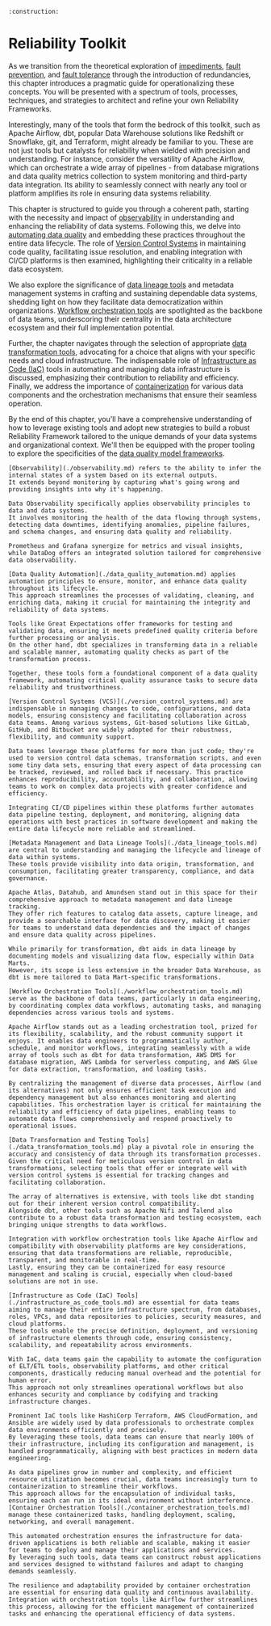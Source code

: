 ```admonish warning title="Page under construction"
:construction:
```

# Reliability Toolkit

As we transition from the theoretical exploration of [impediments](./impediments.md), [fault prevention](./fault_prevention_avoidance.md), and [fault tolerance](./fault_tolerance.md) through the introduction of redundancies, this chapter introduces a pragmatic guide for operationalizing these concepts.
You will be presented with a spectrum of tools, processes, techniques, and strategies to architect and refine your own Reliability Frameworks.

Interestingly, many of the tools that form the bedrock of this toolkit, such as Apache Airflow, dbt, popular Data Warehouse solutions like Redshift or Snowflake, git, and Terraform, might already be familiar to you.
These are not just tools but catalysts for reliability when wielded with precision and understanding. For instance, consider the versatility of Apache Airflow, which can orchestrate a wide array of pipelines - from database migrations and data quality metrics collection to system monitoring and third-party data integration.
Its ability to seamlessly connect with nearly any tool or platform amplifies its role in ensuring data systems reliability.

This chapter is structured to guide you through a coherent path, starting with the necessity and impact of [observability](./observability.md) in understanding and enhancing the reliability of data systems.
Following this, we delve into [automating data quality](./data_quality_automation.md) and embedding these practices throughout the entire data lifecycle.
The role of [Version Control Systems](./version_control_systems.md) in maintaining code quality, facilitating issue resolution, and enabling integration with CI/CD platforms is then examined, highlighting their criticality in a reliable data ecosystem.

We also explore the significance of [data lineage tools](./data_lineage_tools.md) and metadata management systems in crafting and sustaining dependable data systems, shedding light on how they facilitate data democratization within organizations.
[Workflow orchestration tools](./workflow_orchestration_tools.md) are spotlighted as the backbone of data teams, underscoring their centrality in the data architecture ecosystem and their full implementation potential.

Further, the chapter navigates through the selection of appropriate [data transformation tools](./data_transformation_tools.md), advocating for a choice that aligns with your specific needs and cloud infrastructure.
The indispensable role of [Infrastructure as Code (IaC)](./infrastructure_as_code_tools.md) tools in automating and managing data infrastructure is discussed, emphasizing their contribution to reliability and efficiency.
Finally, we address the importance of [containerization](./container_orchestration_tools.md) for various data components and the orchestration mechanisms that ensure their seamless operation.

By the end of this chapter, you'll have a comprehensive understanding of how to leverage existing tools and adopt new strategies to build a robust Reliability Framework tailored to the unique demands of your data systems and organizational context.
We'll then be equipped with the proper tooling to explore the specificities of the [data quality model frameworks](../data-quality/models.md).

```admonish list title="Observability"
[Observability](./observability.md) refers to the ability to infer the internal states of a system based on its external outputs.
It extends beyond monitoring by capturing what's going wrong and providing insights into why it's happening.

Data Observability specifically applies observability principles to data and data systems.
It involves monitoring the health of the data flowing through systems, detecting data downtimes, identifying anomalies, pipeline failures, and schema changes, and ensuring data quality and reliability.

Prometheus and Grafana synergize for metrics and visual insights, while DataDog offers an integrated solution tailored for comprehensive data observability.
```

```admonish list title="Data Quality Automation"
[Data Quality Automation](./data_quality_automation.md) applies automation principles to ensure, monitor, and enhance data quality throughout its lifecycle.
This approach streamlines the processes of validating, cleaning, and enriching data, making it crucial for maintaining the integrity and reliability of data systems.

Tools like Great Expectations offer frameworks for testing and validating data, ensuring it meets predefined quality criteria before further processing or analysis.
On the other hand, dbt specializes in transforming data in a reliable and scalable manner, automating quality checks as part of the transformation process.

Together, these tools form a foundational component of a data quality framework, automating critical quality assurance tasks to secure data reliability and trustworthiness.
```

```admonish list title="Version Control Systems"
[Version Control Systems (VCS)](./version_control_systems.md) are indispensable in managing changes to code, configurations, and data models, ensuring consistency and facilitating collaboration across data teams. Among various systems, Git-based solutions like GitLab, GitHub, and Bitbucket are widely adopted for their robustness, flexibility, and community support.

Data teams leverage these platforms for more than just code; they're used to version control data schemas, transformation scripts, and even some tiny data sets, ensuring that every aspect of data processing can be tracked, reviewed, and rolled back if necessary. This practice enhances reproducibility, accountability, and collaboration, allowing teams to work on complex data projects with greater confidence and efficiency.

Integrating CI/CD pipelines within these platforms further automates data pipeline testing, deployment, and monitoring, aligning data operations with best practices in software development and making the entire data lifecycle more reliable and streamlined.
```

```admonish list title="Metadata Management and Data Lineage Tools"
[Metadata Management and Data Lineage Tools](./data_lineage_tools.md) are central to understanding and managing the lifecycle and lineage of data within systems.
These tools provide visibility into data origin, transformation, and consumption, facilitating greater transparency, compliance, and data governance.

Apache Atlas, Datahub, and Amundsen stand out in this space for their comprehensive approach to metadata management and data lineage tracking.
They offer rich features to catalog data assets, capture lineage, and provide a searchable interface for data discovery, making it easier for teams to understand data dependencies and the impact of changes and ensure data quality across pipelines.

While primarily for transformation, dbt aids in data lineage by documenting models and visualizing data flow, especially within Data Marts.
However, its scope is less extensive in the broader Data Warehouse, as dbt is more tailored to Data Mart-specific transformations.
```

```admonish list title="Metadata Management and Data Lineage Tools"
[Workflow Orchestration Tools](./workflow_orchestration_tools.md) serve as the backbone of data teams, particularly in data engineering, by coordinating complex data workflows, automating tasks, and managing dependencies across various tools and systems.

Apache Airflow stands out as a leading orchestration tool, prized for its flexibility, scalability, and the robust community support it enjoys. It enables data engineers to programmatically author, schedule, and monitor workflows, integrating seamlessly with a wide array of tools such as dbt for data transformation, AWS DMS for database migration, AWS Lambda for serverless computing, and AWS Glue for data extraction, transformation, and loading tasks.

By centralizing the management of diverse data processes, Airflow (and its alternatives) not only ensures efficient task execution and dependency management but also enhances monitoring and alerting capabilities. This orchestration layer is critical for maintaining the reliability and efficiency of data pipelines, enabling teams to automate data flows comprehensively and respond proactively to operational issues.
```

```admonish list title="Data Transformation and Testing Tools"
[Data Transformation and Testing Tools](./data_transformation_tools.md) play a pivotal role in ensuring the accuracy and consistency of data through its transformation processes.
Given the critical need for meticulous version control in data transformations, selecting tools that offer or integrate well with version control systems is essential for tracking changes and facilitating collaboration.

The array of alternatives is extensive, with tools like dbt standing out for their inherent version control compatibility.
Alongside dbt, other tools such as Apache Nifi and Talend also contribute to a robust data transformation and testing ecosystem, each bringing unique strengths to data workflows.

Integration with workflow orchestration tools like Apache Airflow and compatibility with observability platforms are key considerations, ensuring that data transformations are reliable, reproducible, transparent, and monitorable in real-time.
Lastly, ensuring they can be containerized for easy resource management and scaling is crucial, especially when cloud-based solutions are not in use.
```

```admonish list title="Infrastructure as Code Tools"
[Infrastructure as Code (IaC) Tools](./infrastructure_as_code_tools.md) are essential for data teams aiming to manage their entire infrastructure spectrum, from databases, roles, VPCs, and data repositories to policies, security measures, and cloud platforms.
These tools enable the precise definition, deployment, and versioning of infrastructure elements through code, ensuring consistency, scalability, and repeatability across environments.

With IaC, data teams gain the capability to automate the configuration of ELT/ETL tools, observability platforms, and other critical components, drastically reducing manual overhead and the potential for human error. 
This approach not only streamlines operational workflows but also enhances security and compliance by codifying and tracking infrastructure changes.

Prominent IaC tools like HashiCorp Terraform, AWS CloudFormation, and Ansible are widely used by data professionals to orchestrate complex data environments efficiently and precisely.
By leveraging these tools, data teams can ensure that nearly 100% of their infrastructure, including its configuration and management, is handled programmatically, aligning with best practices in modern data engineering.
```

```admonish list title="Container Orchestration Tools"
As data pipelines grow in number and complexity, and efficient resource utilization becomes crucial, data teams increasingly turn to containerization to streamline their workflows.
This approach allows for the encapsulation of individual tasks, ensuring each can run in its ideal environment without interference.
[Container Orchestration Tools](./container_orchestration_tools.md) manage these containerized tasks, handling deployment, scaling, networking, and overall management.

This automated orchestration ensures the infrastructure for data-driven applications is both reliable and scalable, making it easier for teams to deploy and manage their applications and services.
By leveraging such tools, data teams can construct robust applications and services designed to withstand failures and adapt to changing demands seamlessly.

The resilience and adaptability provided by container orchestration are essential for ensuring data quality and continuous availability.
Integration with orchestration tools like Airflow further streamlines this process, allowing for the efficient management of containerized tasks and enhancing the operational efficiency of data systems.
```
